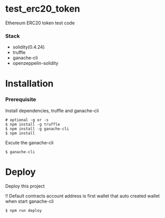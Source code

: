 # test_erc20_token

Ethereum ERC20 token test code

### Stack
- solidity(0.4.24)
- truffle
- ganache-cli
- openzeppelin-solidity

# Installation

### Prerequisite

Install dependencies, truffle and ganache-cli
```
# optional -g or -s
$ npm install -g truffle
$ npm install -g ganache-cli
$ npm install
```

Excute the ganache-cli
```
$ ganache-cli
```

# Deploy

Deploy this project

!! Default contracts account address is first wallet that auto created wallet when start ganache-cli
```
$ npm run deploy
```